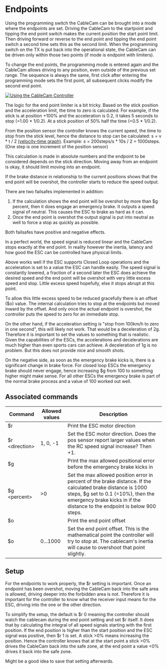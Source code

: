 # Endpoints

Using the programming switch the CableCam can be brought into a mode where the endpoints are set. Driving the CableCam to the startpoint and tipping the end point switch makes the current position the start point limit. Then driving forward or reverse to the end point and tipping the end point switch a second time sets this as the second limit. 
When the programming switch on the TX is put back into the operational state, the CableCam can be driven only within those two points (if mode is endpoint with limiters).

To change the end points, the programming mode is entered again and the CableCam allows driving to any position, even outside of the previous set range. The sequence is always the same, first click after entering the programming mode sets the first point, all subsequent clicks modify the second end point.

[![Using the CableCam Controller](../_images/Using_the_CableCam_Controller_YouTube_Video.jpg)](https://youtu.be/ohzvkKzsO8Q "Using the CableCam Controller")



The logic for the end point limiter is a bit tricky. 
Based on the stick position and the acceleration limit, the time to zero is calculated. For example, if the stick is at position +100% and the acceleration is 0.2, it takes 5 seconds to stop (=1.00 * 1/0.2). At a stick position of 50% half the time (=0.5 * 1/0.2). 

From the position sensor the controller knows the current speed, the time to stop from the stick level, hence the distance to stop can be calculated: s = v * t / 2 [(velocity-time graph)](http://www.bbc.co.uk/education/guides/z3bqtfr/revision/5). Example: s = 200steps/s * 10s / 2 = 1000steps. (One step is one increment of the position sensor)

This calculation is made in absolute numbers and the endpoint to be considered depends on the stick direction. Moving away from an endpoint is okay, it should limit moving into an endpoint.

If the brake distance in relationship to the current positions shows that the end point will be overshot, the controller starts to reduce the speed output.

There are two failsafes implemented in addition:

1. If the calculation shows the end point will be overshot by more than \$g percent, then it does engage an emergency brake. It outputs a speed signal of neutral. This causes the ESC to brake as hard as it can.
2. Once the end point is overshot the output signal is put into neutral as well to force a stop as quickly as possible.

Both failsafes have positive and negative effects.

In a perfect world, the speed signal is reduced linear and the CableCam stops exactly at the end point. In reality however the inertia, latency and how good the ESC can be controlled have physical limits.

Above works well if the ESC supports Closed Loop operations and the acceleration is set to a value the ESC can handle easily. The speed signal is constantly lowered, a fraction of a second later the ESC does achieve the desired speed and the end point will be overshot with very little excess speed and stop. Little excess speed hopefully, else it stops abrupt at this point.

To allow this little excess speed to be reduced gracefully there is an offset (\$o) value. The internal calculation tries to stop at the endpoints but moved inward by the offset. And only once the actual endpoint is overshot, the controller puts the speed to zero for an immediate stop.

On the other hand, if the acceleration setting is "stop from 100km/h to zero in one second", this will likely not work. That would be a deceleration of 2g. Therefore it is important to set the values to something that is realistic. Given the capabilities of the ESCs, the accelerations and decelerations are much higher than even sports cars can achieve. A deceleration of 1g is no problem. But this does not provide nice and smooth shots.

On the negative side, as soon as the emergency brake kicks is, there is a significant change in brake force. For closed loop ESCs the emergency brake should never engage, hence increasing \$g from 100 to something higher might make sense. For all other ESCs the emergency brake is part of the normal brake process and a value of 100 worked out well.

## Associated commands

| Command           | Allowed values | Description                                                  |
| ----------------- | -------------- | ------------------------------------------------------------ |
| \$r             |                | Print the ESC motor direction                                |
| \$r \<direction\> | 1, 0, -1       | Set the ESC motor direction. Does the pos sensor report larger values when the RC speed signal increase? Then +1. |
| \$g             |                | Print the max allowed positional error before the emergency brake kicks in |
| \$g \<percent\> | \>0            | Set the max allowed position error in percent of the brake distance. If the calculated brake distance is 1000 steps, \$g set to 0.1 (=10%), then the emergency brake kicks in if the distance to the endpoint is below 900 steps. |
| \$o |  | Print the end point offset |
| \$o <steps> | 0...1000 | Set the end point offset. This is the mathematical point the controller will try to stop at. The cablecam's inertia will cause to overshoot that point slightly. |



## Setup

For the endpoints to work properly, the \$r setting is important. Once an endpoint has been overshot, moving the CableCam back into the safe area is allowed, driving deeper into the forbidden area is not. Therefore it is important for the controller to know what the receiver input means for the ESC, driving into the one or the other direction.

To simplify the setup, the default is \$r 0 meaning the controller should watch the cablecam during the end point setting and set \$r itself. It does that by calculating the integral of all speed signals starting with the first position. If the end position is higher than the start position and the ESC signal was positive, then \$r 1 is set. A stick \>0% means increasing the position. Hence the controller knows that at the start point a stick \>0% drives the CableCam back into the safe zone, at the end point a value <0% drives it back into the safe zone.

Might be a good idea to save that setting afterwards.